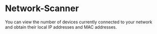 # Network-Scanner
You can view the number of devices currently connected to your network and obtain their local IP addresses and MAC addresses.
